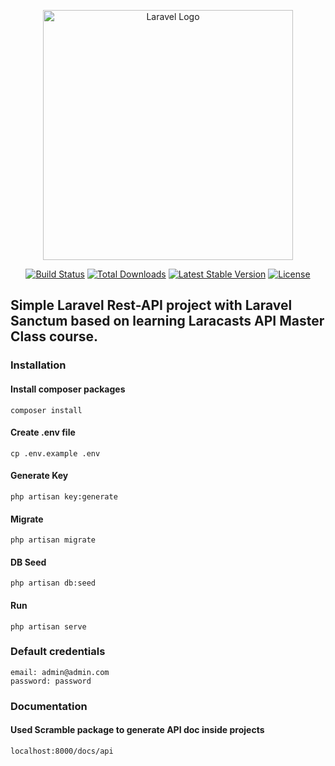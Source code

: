 <p align="center"><a href="https://laravel.com" target="_blank"><img src="https://raw.githubusercontent.com/laravel/art/master/logo-lockup/5%20SVG/2%20CMYK/1%20Full%20Color/laravel-logolockup-cmyk-red.svg" width="400" alt="Laravel Logo"></a></p>

<p align="center">
<a href="https://github.com/laravel/framework/actions"><img src="https://github.com/laravel/framework/workflows/tests/badge.svg" alt="Build Status"></a>
<a href="https://packagist.org/packages/laravel/framework"><img src="https://img.shields.io/packagist/dt/laravel/framework" alt="Total Downloads"></a>
<a href="https://packagist.org/packages/laravel/framework"><img src="https://img.shields.io/packagist/v/laravel/framework" alt="Latest Stable Version"></a>
<a href="https://packagist.org/packages/laravel/framework"><img src="https://img.shields.io/packagist/l/laravel/framework" alt="License"></a>
</p>

## Simple Laravel Rest-API project with Laravel Sanctum based on learning Laracasts API Master Class course.

### Installation

#### Install composer packages
```shell
composer install
```
#### Create .env file
```shell
cp .env.example .env
```
#### Generate Key
```shell
php artisan key:generate
```

#### Migrate
```shell
php artisan migrate
```

#### DB Seed
```shell
php artisan db:seed
```

#### Run
```shell
php artisan serve
```
### Default credentials
```shell
email: admin@admin.com
password: password
```

### Documentation
#### Used Scramble package to generate API doc inside projects
```
localhost:8000/docs/api
```
